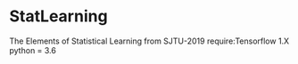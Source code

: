 # StatLearning
The Elements of Statistical Learning from SJTU-2019
 require:Tensorflow 1.X
         python = 3.6
